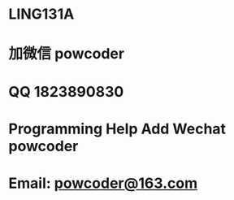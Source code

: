 # LING131A
# 加微信 powcoder

# QQ 1823890830

# Programming Help Add Wechat powcoder

# Email: powcoder@163.com

